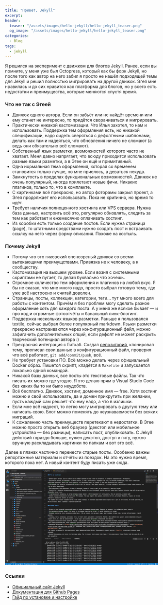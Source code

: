 ```yaml
---
title: "Привет, Jekyll"
excerpt:
header:
  teaser: "/assets/images/hello-jekyll/hello-jekyll_teaser.png"
  og_image: "/assets/images/hello-jekyll/hello-jekyll_teaser.png"
categories:
  - Blog
tags:
  - jekyll
---
```

Я решился на эксперимент с движком для блогов Jekyll. Ранее, если вы помните, у меня уже был Octopress, который как бы форк Jekyll, но после того как автор на него забил я просто не нашёл подходящей темы для Jekyll и решил полностью мигрировать на другой движок. Эгея мне нравилась и до сих нравится как платформа для блогов, но у всего есть недостатки и преимущества, которые меняются спустя время.

### Что не так с Эгеей

* Движок одного автора. Если он забьёт или не найдёт времени или ему станет не интересно, то придётся сворачиваться и мигрировать.
* Практически никакой кастомизации. Что Илья захотел, то нам и использовать. Поддержка тем оформления есть, но никакой спецификации, надо сидеть сверяться с дефолтными шаблонами, делать как там и надеяться, что обновления ничего не сломают (а ведь они обязательно всё сломают).
* Собственный язык разметки, возможностей которого часто не хватает. Меня давно напрягает, что всюду приходится использовать разные языки разметки, а в Эгее он ещё и примитивный.
* Одна нормальная тема оформления, которая со временем становится только лучше, но мне приелось, а деваться некуда.
* Замкнутость в пределах функциональных возможностей. Движок не очень популярный, иногда прилетают новые фичи. Никаких плагинов, только то, что в комплекте.
* С картинками всё прекрасно, но автор фоторамы закрыл проект, а Эгея продолжает его использовать. Пока не критично, но время то идёт.
* Требует наличия полноценного хостинга или VPS сервера. Нужна база данных, настроить всё это, регулярно обновлять, следить за тем как работает и ежемесячно оплачивать хостинг.
* Из коробки есть только создание постов. Если нужна страница (page), то штатными средствами нужно создать пост и встраивать ссылку на него через форму описания. Похоже на костыль.

### Почему Jekyll

* Потому что это гиковский опенсорсный движок со всеми вытекающими преимущствами. Привязка не к человеку, а к сообществу.
* Кастомизация на высшем уровне. Если возня с системными скриптами не пугает, то делай буквально что хочешь.
* Огромное количество тем оформления и плагинов на любой вкус. Я бы не сказал, что мне много надо, просто выбрал готовую тему, где уже всё настроено и считай доволен.
* Страницы, посты, коллекции, категории, теги… тут много всего для работы с контентом. Причём я без проблем могу сделать разное оформление хоть для каждого поста. А у меня же всякое бывает — и про код и огромные фотоотчёты и банальный линк-блогинг. 
* Поддержка нескольких языков разметки. Раньше я пользовался textile, сейчас выбрал более популярный markdown. Языки разметки прекрасно настраиваются через конфигурационный файл, можно зафигачить дополнительных опций, если дефолт не может раскрыть творческий потенциал автора :)
* Прекрасная интеграция с Гитхаб. Создал [репозиторий](https://github.com/snupt/snupt.github.io), клонировал тему, прописал свои данные в конфигурационный файл, проверил что всё работает, `git add/commit/push`, всё.
* Не требует установки ПО. Всё можно делать через официальный Docker образ. Пишется скрипт, кладётся в `Makefile` и запускается локально одной командой.
* Никакой базы данных, все посты это текстовые файлы. Так что писать их можно где угодно. Я это делаю прям в Visual Studio Code без каких бы то ни было неудобств.
* Всё бесплатно. Движок, хостинг, доменное имя — free. Хотя хостинг можно и свой использовать, да и домен прикрутить при желании, пусть каждый сам решает что ему надо, а что в излишки.
* Если мне всё надоест, то легко могу мигрировать в другую тему или написать свою. Блог можно поменять до неузнаваемости без всяких миграций.
* К сожалению часть преимуществ перетекают в недостатки. В Эгее можно просто открыть веб браузер (декстоп или мобильное устройство — без разницы), написать пост, опубликовать. С Jekyll действий гораздо больше, нужен декстоп, доступ к гиту, нужно вручную раскладывать картинки по папкам и вот это всё.

Далее в планах частично перенести старые посты. Особенно важны репортажные материалы и отчёты из поездок. На это нужно время, которого пока нет. А новый контент буду писать уже сюда.

![](/assets/images/hello-jekyll/hello-jekyll_1.png)

### Ссылки

* [Официальный сайт Jekyll](https://jekyllrb.com/)
* [Документация для Github Pages](https://help.github.com/articles/using-jekyll-as-a-static-site-generator-with-github-pages/)
* [Гайд по установке и настройке](http://guides.hexlet.io/jekyll/)

